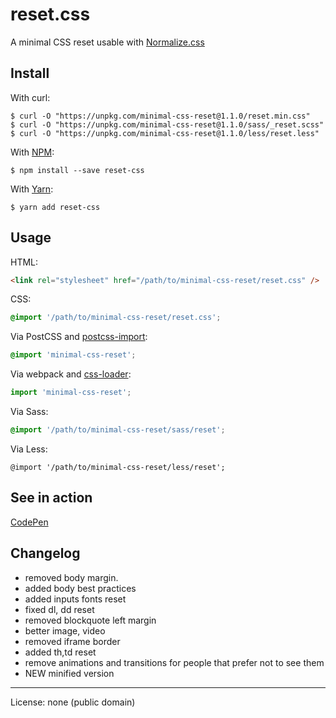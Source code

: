# reset.css

A minimal CSS reset usable with [Normalize.css](https://github.com/necolas/normalize.css)

## Install

With curl:

```command
$ curl -O "https://unpkg.com/minimal-css-reset@1.1.0/reset.min.css"
$ curl -O "https://unpkg.com/minimal-css-reset@1.1.0/sass/_reset.scss"
$ curl -O "https://unpkg.com/minimal-css-reset@1.1.0/less/reset.less"
```

With [NPM](http://npmjs.com):

```command
$ npm install --save reset-css
```

With [Yarn](https://yarnpkg.com):

```command
$ yarn add reset-css
```

## Usage

HTML:

```html
<link rel="stylesheet" href="/path/to/minimal-css-reset/reset.css" />
```

CSS:

```css
@import '/path/to/minimal-css-reset/reset.css';
```

Via PostCSS and [postcss-import](https://github.com/postcss/postcss-import):

```css
@import 'minimal-css-reset';
```

Via webpack and [css-loader](https://github.com/webpack-contrib/css-loader):

```js
import 'minimal-css-reset';
```

Via Sass:

```scss
@import '/path/to/minimal-css-reset/sass/reset';
```

Via Less:

```less
@import '/path/to/minimal-css-reset/less/reset';
```

## See in action 

[CodePen](https://codepen.io/trevonerd/pen/bGGwxGG)

## Changelog

- removed body margin.
- added body best practices 
- added inputs fonts reset
- fixed dl, dd reset
- removed blockquote left margin
- better image, video
- removed iframe border
- added th,td reset
- remove animations and transitions for people that prefer not to see them
- NEW minified version

----

License: none (public domain)
